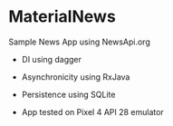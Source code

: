 # MaterialNews
Sample News App using NewsApi.org
- DI using dagger
- Asynchronicity using RxJava
- Persistence using SQLite


- App tested on Pixel 4 API 28 emulator 
